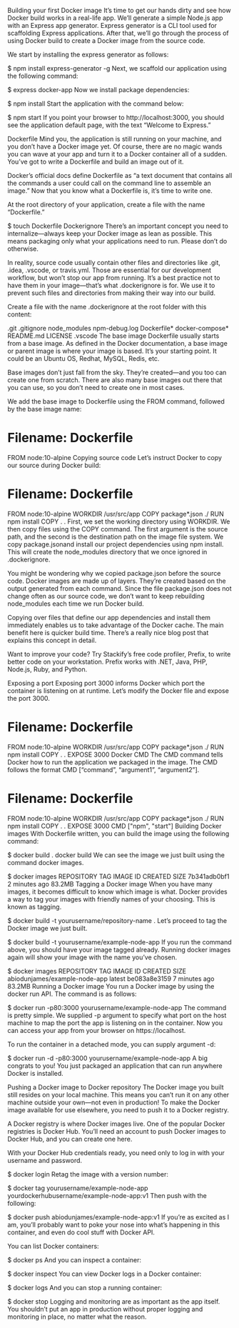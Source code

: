 Building your first Docker image
It’s time to get our hands dirty and see how Docker build works in a real-life app. We’ll generate a simple Node.js app with an Express app generator. Express generator is a CLI tool used for scaffolding Express applications. After that, we’ll go through the process of using Docker build to create a Docker image from the source code.

We start by installing the express generator as follows:

$ npm install express-generator -g
Next, we scaffold our application using the following command:

$ express docker-app
Now we install package dependencies:

$ npm install
Start the application with the command below:

$ npm start
If you point your browser to http://localhost:3000, you should see the application default page, with the text “Welcome to Express.”


Dockerfile
Mind you, the application is still running on your machine, and you don’t have a Docker image yet. Of course, there are no magic wands you can wave at your app and turn it to a Docker container all of a sudden. You’ve got to write a Dockerfile and build an image out of it.

Docker’s official docs define Dockerfile as “a text document that contains all the commands a user could call on the command line to assemble an image.” Now that you know what a Dockerfile is, it’s time to write one.

At the root directory of your application, create a file with the name “Dockerfile.”

$ touch Dockerfile
Dockerignore
There’s an important concept you need to internalize—always keep your Docker image as lean as possible. This means packaging only what your applications need to run. Please don’t do otherwise.

In reality, source code usually contain other files and directories like .git, .idea, .vscode, or travis.yml. Those are essential for our development workflow, but won’t stop our app from running. It’s a best practice not to have them in your image—that’s what .dockerignore is for. We use it to prevent such files and directories from making their way into our build.

Create a file with the name .dockerignore at the root folder with this content:

.git
.gitignore
node_modules
npm-debug.log
Dockerfile*
docker-compose*
README.md
LICENSE
.vscode
The base image
Dockerfile usually starts from a base image. As defined in the Docker documentation, a base image or parent image is where your image is based. It’s your starting point. It could be an Ubuntu OS, Redhat, MySQL, Redis, etc.

Base images don’t just fall from the sky. They’re created—and you too can create one from scratch. There are also many base images out there that you can use, so you don’t need to create one in most cases.

We add the base image to Dockerfile using the FROM command, followed by the base image name:

# Filename: Dockerfile
FROM node:10-alpine
Copying source code
Let’s instruct Docker to copy our source during Docker build:

# Filename: Dockerfile 
FROM node:10-alpine
WORKDIR /usr/src/app
COPY package*.json ./
RUN npm install
COPY . .
First, we set the working directory using WORKDIR. We then copy files using the COPY command. The first argument is the source path, and the second is the destination path on the image file system. We copy package.jsonand install our project dependencies using npm install. This will create the node_modules directory that we once ignored in .dockerignore.

You might be wondering why we copied package.json before the source code. Docker images are made up of layers. They’re created based on the output generated from each command. Since the file package.json does not change often as our source code, we don’t want to keep rebuilding node_modules each time we run Docker build.

Copying over files that define our app dependencies and install them immediately enables us to take advantage of the Docker cache. The main benefit here is quicker build time. There’s a really nice blog post that explains this concept in detail. 

Want to improve your code? Try Stackify’s free code profiler, Prefix, to write better code on your workstation. Prefix works with .NET, Java, PHP, Node.js, Ruby, and Python.

Exposing a port
Exposing port 3000 informs Docker which port the container is listening on at runtime. Let’s modify the Docker file and expose the port 3000.

# Filename: Dockerfile 
FROM node:10-alpine
WORKDIR /usr/src/app
COPY package*.json ./
RUN npm install
COPY . .
EXPOSE 3000
Docker CMD
The CMD command tells Docker how to run the application we packaged in the image. The CMD follows the format CMD [“command”, “argument1”, “argument2”].

# Filename: Dockerfile 
FROM node:10-alpine
WORKDIR /usr/src/app
COPY package*.json ./
RUN npm install
COPY . .
EXPOSE 3000
CMD ["npm", "start"]
Building Docker images
With Dockerfile written, you can build the image using the following command:

$ docker build .
docker build
We can see the image we just built using the command docker images.

$ docker images
REPOSITORY TAG IMAGE ID CREATED SIZE
<none> <none> 7b341adb0bf1 2 minutes ago 83.2MB
Tagging a Docker image
When you have many images, it becomes difficult to know which image is what. Docker provides a way to tag your images with friendly names of your choosing. This is known as tagging.

$ docker build -t yourusername/repository-name .
Let’s proceed to tag the Docker image we just built.

$ docker build -t yourusername/example-node-app
If you run the command above, you should have your image tagged already.  Running docker images again will show your image with the name you’ve chosen.

$ docker images
REPOSITORY TAG IMAGE ID CREATED SIZE
abiodunjames/example-node-app latest be083a8e3159 7 minutes ago 83.2MB
Running a Docker image
You run a Docker image by using the docker run API. The command is as follows:

$ docker run -p80:3000 yourusername/example-node-app
The command is pretty simple. We supplied -p argument to specify what port on the host machine to map the port the app is listening on in the container. Now you can access your app from your browser on https://localhost.

To run the container in a detached mode, you can supply argument -d:

$ docker run -d -p80:3000 yourusername/example-node-app
A big congrats to you! You just packaged an application that can run anywhere Docker is installed.

Pushing a Docker image to Docker repository
The Docker image you built still resides on your local machine. This means you can’t run it on any other machine outside your own—not even in production! To make the Docker image available for use elsewhere, you need to push it to a Docker registry.

A Docker registry is where Docker images live. One of the popular Docker registries is Docker Hub. You’ll need an account to push Docker images to Docker Hub, and you can create one here.

With your Docker Hub credentials ready, you need only to log in with your username and password.

$ docker login
Retag the image with a version number:

$ docker tag yourusername/example-node-app yourdockerhubusername/example-node-app:v1
Then push with the following:

$ docker push abiodunjames/example-node-app:v1
If you’re as excited as I am, you’ll probably want to poke your nose into what’s happening in this container, and even do cool stuff with Docker API.

You can list Docker containers:

$ docker ps
And you can inspect a container:

$ docker inspect <container-id>
You can view Docker logs in a Docker container:

$ docker logs <container-id>
And you can stop a running container:

$ docker stop <container-id>
Logging and monitoring are as important as the app itself. You shouldn’t put an app in production without proper logging and monitoring in place, no matter what the reason.
